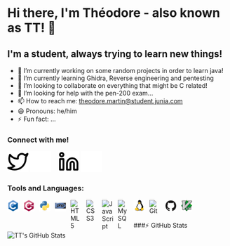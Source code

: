 # Hi there, I'm Théodore - also known as TT! 👋

## I'm a student, always trying to learn new things!

- 🔭 I’m currently working on some random projects in order to learn java!
- 🌱 I’m currently learning Ghidra, Reverse engineering and pentesting
- 👯 I’m looking to collaborate on everything that might be C related!
- 🤔 I’m looking for help with the pen-200 exam...
- 📫 How to reach me: theodore.martin@student.junia.com
- 😄 Pronouns: he/him
- ⚡ Fun fact: ...

### Connect with me!
[![website](./img/twitter-light.svg)](https://twitter.com/TT-txt#gh-light-mode-only)
[![website](./img/twitter-dark.svg)](https://twitter.com/TT-txt#gh-dark-mode-only)
&nbsp;&nbsp;
[![website](./img/linkedin-light.svg)](https://www.linkedin.com/in/th%C3%A9odore-martin-b627821a1/#gh-light-mode-only)
[![website](./img/linkedin-dark.svg)](https://www.linkedin.com/in/th%C3%A9odore-martin-b627821a1/#gh-dark-mode-only)

### Tools and Languages:
<img align="left" alt="C" width="26px" src="https://raw.githubusercontent.com/devicons/devicon/v2.14.0/icons/c/c-original.svg" style="padding-right:10px;" />
<img align="left" alt="Cpp" width="26px" src="https://raw.githubusercontent.com/devicons/devicon/v2.14.0/icons/cplusplus/cplusplus-original.svg" style="padding-right:10px;" />
<img align="left" alt="Python" width="26px" src="https://raw.githubusercontent.com/devicons/devicon/v2.14.0/icons/python/python-original.svg" style="padding-right:10px;" />
<img align="left" alt="PHP" width="26px" src="https://raw.githubusercontent.com/devicons/devicon/v2.14.0/icons/php/php-original.svg" style="padding-right:10px;" />
<img align="left" alt="HTML5" width="26px" src="https://cdn.jsdelivr.net/gh/devicons/devicon/icons/html5/html5-original.svg" style="padding-right:10px;" />
<img align="left" alt="CSS3" width="26px" src="https://cdn.jsdelivr.net/gh/devicons/devicon/icons/css3/css3-original.svg" style="padding-right:10px;" />
<img align="left" alt="JavaScript" width="26px" src="https://cdn.jsdelivr.net/gh/devicons/devicon/icons/javascript/javascript-original.svg" style="padding-right:10px;" />
<img align="left" alt="MySQL" width="26px" src="https://cdn.jsdelivr.net/gh/devicons/devicon/icons/mysql/mysql-original.svg" style="padding-right:10px;" />
<img align="left" alt="Linux" width="26px" src="https://raw.githubusercontent.com/devicons/devicon/v2.14.0/icons/linux/linux-original.svg" style="padding-right:10px;" />
<img align="left" alt="Git" width="26px" src="https://cdn.jsdelivr.net/gh/devicons/devicon/icons/git/git-original.svg" style="padding-right:10px;" />
<img align="left" alt="GitHub" width="26px" src="https://raw.githubusercontent.com/devicons/devicon/v2.14.0/icons/github/github-original.svg" style="padding-right:10px;" />
<img align="left" alt="Vim" width="26px" src="https://raw.githubusercontent.com/devicons/devicon/v2.14.0/icons/vim/vim-original.svg" style="padding-right:10px;" />
<br/>
<br/>

###:zap: GitHub Stats</summary>
<img align="left" alt="TT's GitHub Stats" src="https://github-readme-stats.vercel.app/api?username=TT-txt&show_icons=true&hide_border=false&title_color=ff652f&icon_color=FFE400&bg_color=09131B&text_color=ffffff&border_color=0c1a25"/>
